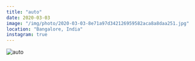 ```yaml
---
title: "auto"
date: 2020-03-03
image: "/img/photo/2020-03-03-8e71a97d342126959582aca8a8daa251.jpg"
location: "Bangalore, India"
instagram: true
---
```


![auto](/img/photo/2020-03-03-8e71a97d342126959582aca8a8daa251.jpg)
